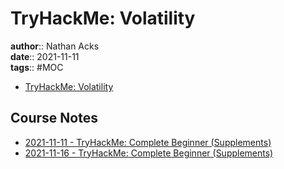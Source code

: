 # TryHackMe: Volatility

**author**:: Nathan Acks  
**date**:: 2021-11-11  
**tags**:: #MOC

* [TryHackMe: Volatility](https://tryhackme.com/room/bpvolatility)

## Course Notes

* [2021-11-11 - TryHackMe: Complete Beginner (Supplements)](../log/2021-11-11-tryhackme-complete-beginner-supplements.md)
* [2021-11-16 - TryHackMe: Complete Beginner (Supplements)](../log/2021-11-16-tryhackme-complete-beginner-supplements.md)
